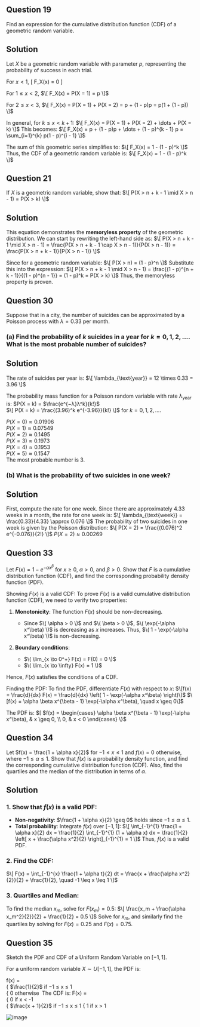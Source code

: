 ## Question 19
Find an expression for the cumulative distribution function (CDF) of a geometric random variable.

## Solution

Let $X$ be a geometric random variable with parameter $p$, representing the probability of success in each trial.

For $x < 1$,
\[
F_X(x) = 0
\]

For $1 \leq x < 2$,
$\[
F_X(x) = P(X = 1) = p
\]$

For $2 \leq x < 3$,
$\[
F_X(x) = P(X = 1) + P(X = 2) = p + (1 - p)p = p(1 + (1 - p))
\]$

In general, for $k \leq x < k + 1$:
$\[
F_X(x) = P(X = 1) + P(X = 2) + \dots + P(X = k)
\]$
This becomes:
$\[
F_X(x) = p + (1 - p)p + \dots + (1 - p)^{k - 1} p = \sum_{i=1}^{k} p(1 - p)^{i - 1}
\]$

The sum of this geometric series simplifies to:
$\[
F_X(x) = 1 - (1 - p)^k
\]$
Thus, the CDF of a geometric random variable is:
$\[
F_X(x) = 1 - (1 - p)^k
\]$


## Question 21
If $X$ is a geometric random variable, show that:
$\[
P(X > n + k - 1 \mid X > n - 1) = P(X > k)
\]$

## Solution

This equation demonstrates the **memoryless property** of the geometric distribution. We can start by rewriting the left-hand side as:
$\[
P(X > n + k - 1 \mid X > n - 1) = \frac{P(X > n + k - 1 \cap X > n - 1)}{P(X > n - 1)} = \frac{P(X > n + k - 1)}{P(X > n - 1)}
\]$

Since for a geometric random variable:
$\[
P(X > n) = (1 - p)^n
\]$
Substitute this into the expression:
$\[
P(X > n + k - 1 \mid X > n - 1) = \frac{(1 - p)^{n + k - 1}}{(1 - p)^{n - 1}} = (1 - p)^k = P(X > k)
\]$
Thus, the memoryless property is proven.


## Question 30
Suppose that in a city, the number of suicides can be approximated by a Poisson process with $\lambda = 0.33$ per month.

### (a) Find the probability of $k$ suicides in a year for $k = 0, 1, 2, \dots$. What is the most probable number of suicides?

## Solution

The rate of suicides per year is:
$\[
\lambda_{\text{year}} = 12 \times 0.33 = 3.96
\]$

The probability mass function for a Poisson random variable with rate $\lambda_{\text{year}}$ is:
$P(X = k) = $\frac{e^{−λ}λ^k}{k!}$  
$\[
P(X = k) = \frac{(3.96)^k e^{-3.96}}{k!}
\]$
for $k = 0, 1, 2, \dots$.
 
$P(X = 0) \approx 0.01906$  
$P(X = 1) \approx 0.07549$  
$P(X = 2) \approx 0.1495$  
$P(X = 3) \approx 0.1973$  
$P(X = 4) \approx 0.1953$  
$P(X = 5) \approx 0.1547$  
​The most probable number is 3.

### (b) What is the probability of two suicides in one week?

## Solution

First, compute the rate for one week. Since there are approximately 4.33 weeks in a month, the rate for one week is:
$\[
\lambda_{\text{week}} = \frac{0.33}{4.33} \approx 0.076
\]$
The probability of two suicides in one week is given by the Poisson distribution:
$\[
P(X = 2) = \frac{(0.076)^2 e^{-0.076}}{2!}
\]$
$P(X = 2) \approx 0.00269$  

## Question 33
Let $F(x) = 1 - e^{-\alpha x^\beta}$ for $x \geq 0$, $\alpha > 0$, and $\beta > 0$. Show that $F$ is a cumulative distribution function (CDF), and find the corresponding probability density function (PDF).

Showing $F(x)$ is a valid CDF:
To prove $F(x)$ is a valid cumulative distribution function (CDF), we need to verify two properties:

1. **Monotonicity**: The function $F(x)$ should be non-decreasing.
   - Since $\( \alpha > 0 \)$ and $\( \beta > 0 \)$, $\( \exp(-\alpha x^\beta) \)$ is decreasing as $x$ increases. Thus, $\( 1 - \exp(-\alpha x^\beta) \)$ is non-decreasing.

2. **Boundary conditions**:
   - $\( \lim_{x \to 0^+} F(x) = F(0) = 0 \)$
   - $\( \lim_{x \to \infty} F(x) = 1 \)$

Hence, $F(x)$ satisfies the conditions of a CDF.

Finding the PDF:
To find the PDF, differentiate $F(x)$ with respect to $x$:
$\[f(x) = \frac{d}{dx} F(x) = \frac{d}{dx} \left( 1 - \exp(-\alpha x^\beta) \right)\]$
$\[f(x) = \alpha \beta x^{\beta - 1} \exp(-\alpha x^\beta), \quad x \geq 0\]$

The PDF is:
$\[
 $f(x) = \begin{cases}
    \alpha \beta x^{\beta - 1} \exp(-\alpha x^\beta), & x \geq 0, \\
    0, & x < 0
\end{cases}
\}$

## Question 34
Let $f(x) = \frac{1 + \alpha x}{2}$ for $-1 \leq x \leq 1$ and $f(x) = 0$ otherwise, where $-1 \leq \alpha \leq 1$. Show that $f(x)$ is a probability density function, and find the corresponding cumulative distribution function (CDF). Also, find the quartiles and the median of the distribution in terms of $\alpha$.

## Solution

### 1. Show that $f(x)$ is a valid PDF:

- **Non-negativity**: $\frac{1 + \alpha x}{2} \geq 0$ holds since $-1 \leq \alpha \leq 1$.
- **Total probability**: Integrate $f(x)$ over $[-1, 1]$:
  $\[
  \int_{-1}^{1} \frac{1 + \alpha x}{2} dx = \frac{1}{2} \int_{-1}^{1} (1 + \alpha x) dx = \frac{1}{2} \left[ x + \frac{\alpha x^2}{2} \right]_{-1}^{1} = 1
  \]$
  Thus, $f(x)$ is a valid PDF.

### 2. Find the CDF:
$\[
F(x) = \int_{-1}^{x} \frac{1 + \alpha t}{2} dt = \frac{x + \frac{\alpha x^2}{2}}{2} + \frac{1}{2}, \quad -1 \leq x \leq 1
\]$

### 3. Quartiles and Median:
To find the median $x_m$, solve for $F(x_m) = 0.5$:
$\[
\frac{x_m + \frac{\alpha x_m^2}{2}}{2} + \frac{1}{2} = 0.5
\]$
Solve for $x_m$, and similarly find the quartiles by solving for $F(x) = 0.25$ and $F(x) = 0.75$.


## Question 35
Sketch the PDF and CDF of a Uniform Random Variable on $[-1, 1]$.

For a uniform random variable $X \sim U[-1, 1]$, the PDF is:

f(x) =  
{ $\frac{1}{2}$ if −1 ≤ x ≤ 1  
{ 0 otherwise
​
The CDF is:
F(x) =  
{ 0 if x < -1  
{ $\frac{x + 1}{2}$ if −1 ≤ x ≤ 1
{ 1 if x > 1

![image](https://github.com/user-attachments/assets/9304944d-1044-4a0d-b03d-f0649746e4b2)


